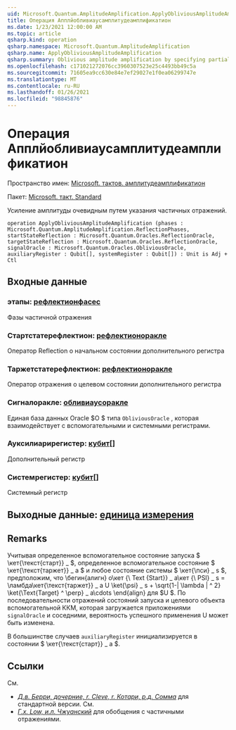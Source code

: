 ```yaml
---
uid: Microsoft.Quantum.AmplitudeAmplification.ApplyObliviousAmplitudeAmplification
title: Операция Апплйобливиаусамплитудеамплификатион
ms.date: 1/23/2021 12:00:00 AM
ms.topic: article
qsharp.kind: operation
qsharp.namespace: Microsoft.Quantum.AmplitudeAmplification
qsharp.name: ApplyObliviousAmplitudeAmplification
qsharp.summary: Oblivious amplitude amplification by specifying partial reflections.
ms.openlocfilehash: c171021272076cc3960307523e25c4493bb49c5a
ms.sourcegitcommit: 71605ea9cc630e84e7ef29027e1f0ea06299747e
ms.translationtype: MT
ms.contentlocale: ru-RU
ms.lasthandoff: 01/26/2021
ms.locfileid: "98845876"
---
```

# <a name="applyobliviousamplitudeamplification-operation"></a>Операция Апплйобливиаусамплитудеамплификатион

Пространство имен: [Microsoft. тактов. амплитудеамплификатион](xref:Microsoft.Quantum.AmplitudeAmplification)

Пакет: [Microsoft. такт. Standard](https://nuget.org/packages/Microsoft.Quantum.Standard)


Усиление амплитуды очевидным путем указания частичных отражений.

```qsharp
operation ApplyObliviousAmplitudeAmplification (phases : Microsoft.Quantum.AmplitudeAmplification.ReflectionPhases, startStateReflection : Microsoft.Quantum.Oracles.ReflectionOracle, targetStateReflection : Microsoft.Quantum.Oracles.ReflectionOracle, signalOracle : Microsoft.Quantum.Oracles.ObliviousOracle, auxiliaryRegister : Qubit[], systemRegister : Qubit[]) : Unit is Adj + Ctl
```


## <a name="input"></a>Входные данные

### <a name="phases--reflectionphases"></a>этапы: [рефлектионфасес](xref:Microsoft.Quantum.AmplitudeAmplification.ReflectionPhases)

Фазы частичной отражения


### <a name="startstatereflection--reflectionoracle"></a>Стартстатерефлектион: [рефлектионоракле](xref:Microsoft.Quantum.Oracles.ReflectionOracle)

Оператор Reflection о начальном состоянии дополнительного регистра


### <a name="targetstatereflection--reflectionoracle"></a>Таржетстатерефлектион: [рефлектионоракле](xref:Microsoft.Quantum.Oracles.ReflectionOracle)

Оператор отражения о целевом состоянии дополнительного регистра


### <a name="signaloracle--obliviousoracle"></a>Сигналоракле: [обливиаусоракле](xref:Microsoft.Quantum.Oracles.ObliviousOracle)

Единая база данных Oracle $O $ типа `ObliviousOracle` , которая взаимодействует с вспомогательными и системными регистрами.


### <a name="auxiliaryregister--qubit"></a>Ауксилиарирегистер: [кубит](xref:microsoft.quantum.lang-ref.qubit)[]

Дополнительный регистр


### <a name="systemregister--qubit"></a>Системрегистер: [кубит](xref:microsoft.quantum.lang-ref.qubit)[]

Системный регистр



## <a name="output--unit"></a>Выходные данные: [единица измерения](xref:microsoft.quantum.lang-ref.unit)



## <a name="remarks"></a>Remarks

Учитывая определенное вспомогательное состояние запуска $ \кет{\текст{старт}} \_ $, определенное вспомогательное состояние $ \кет{\текст{таржет}} \_ a $ и любое состояние системы $ \кет{\пси} \_ s $, предположим, что \бегин{алигн} о\кет {\ Text {Start}} \_ а\кет {\ PSI} \_ s = \ламбда\кет{\текст{таржет}} \_ a U \ket{\psi} \_ s + \sqrt{1-| \lambda | ^ 2} \ket{\Text{Target} ^ \perp} \_ a\cdots \end{align} для $U $.
По последовательности отражений состояний запуска и целевого объекта вспомогательной ККМ, которая загружается приложениями `signalOracle` и соседними, вероятность успешного применения U может быть изменена.

В большинстве случаев `auxiliaryRegister` инициализируется в состоянии $ \кет{\текст{старт}} \_ a $.

## <a name="references"></a>Ссылки

См.

- [ *Д.в. Берри, дочерние, r. Cleve, r. Котари, р.д. Сомма*](https://arxiv.org/abs/1312.1414) для стандартной версии.
  См.
- [ *Г.х. Low, и.л. Чжуанский*](https://arxiv.org/abs/1610.06546) для обобщения с частичными отражениями.